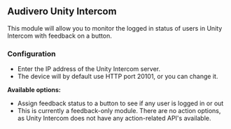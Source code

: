 ## Audivero Unity Intercom

This module will allow you to monitor the logged in status of users in Unity Intercom with feedback on a button.

### Configuration
* Enter the IP address of the Unity Intercom server.
* The device will by default use HTTP port 20101, or you can change it.

**Available options:**
* Assign feedback status to a button to see if any user is logged in or out
* This is currently a feedback-only module. There are no action options, as Unity Intercom does not have any action-related API's available.